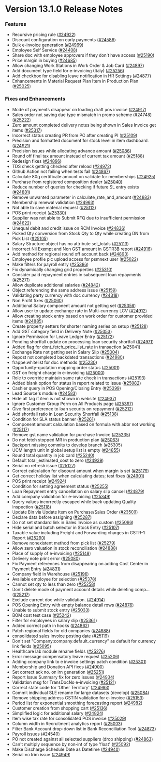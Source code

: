 # Version 13.1.0 Release Notes

### Features

- Recursive pricing rule ([#24922](https://github.com/frappe/psmnext/pull/24922))
- Discount configuration on early payments ([#24586](https://github.com/frappe/psmnext/pull/24586))
- Bulk e-invoice generation ([#24969](https://github.com/frappe/psmnext/pull/24969))
- Employee Self Service ([#24408](https://github.com/frappe/psmnext/pull/24408))
- Share doc with employee approvers if they don't have access ([#25190](https://github.com/frappe/psmnext/pull/25190))
- Price margin in buying ([#24685](https://github.com/frappe/psmnext/pull/24685))
- Allow changing Work Stations in Work Order & Job Card ([#24897](https://github.com/frappe/psmnext/pull/24897))
- Add document type field for e-invoicing (Italy) ([#25256](https://github.com/frappe/psmnext/pull/25256))
- Add checkbox for disabling leave notification in HR Settings ([#24877](https://github.com/frappe/psmnext/pull/24877))
- Enhancements in Material Request Plan Item in Production Plan ([#25025](https://github.com/frappe/psmnext/pull/25025))


### Fixes and Enhancements
- Mode of payments disappear on loading draft pos invoice ([#24917](https://github.com/frappe/psmnext/pull/24917))
- Sales order not saving due type mismatch in promo scheme (#24748) ([#25222](https://github.com/frappe/psmnext/pull/25222))
- Zero amount completed delivery notes being shown in Sales Invoice get items ([#25317](https://github.com/frappe/psmnext/pull/25317))
- Incorrect status creating PR from PO after creating PI ([#25109](https://github.com/frappe/psmnext/pull/25109))
- Precision and formatted document for stock level in item dashboard. ([#24921](https://github.com/frappe/psmnext/pull/24921))
- Precision issues while allocating advance amount ([#25086](https://github.com/frappe/psmnext/pull/25086))
- Round off final tax amount instead of current tax amount ([#25188](https://github.com/frappe/psmnext/pull/25188))
- Redesign fixes ([#24896](https://github.com/frappe/psmnext/pull/24896))
- TDS check getting checked after reload ([#24972](https://github.com/frappe/psmnext/pull/24972))
- Github Action not failing when tests fail ([#24867](https://github.com/frappe/psmnext/pull/24867))
- Calculate 80g certificate amount on validate for memberships ([#24925](https://github.com/frappe/psmnext/pull/24925))
- Purchase from registered composition dealer ([#25040](https://github.com/frappe/psmnext/pull/25040))
- Reduce number of queries for checking if future SL entry exists ([#24881](https://github.com/frappe/psmnext/pull/24881))
- Remove unwanted parameter in calculate_rate_and_amount ([#24883](https://github.com/frappe/psmnext/pull/24883))
- Membership renewal validation ([#24963](https://github.com/frappe/psmnext/pull/24963))
- Not able to save material request ([#25112](https://github.com/frappe/psmnext/pull/25112))
- POS print receipt ([#25330](https://github.com/frappe/psmnext/pull/25330))
- Supplier was not able to Submit RFQ due to insufficient permission ([#24622](https://github.com/frappe/psmnext/pull/24622))
- Unequal debit and credit issue on RCM Invoice ([#24836](https://github.com/frappe/psmnext/pull/24836))
- Picked Qty conversion from Stock Qty to Qty while creating DN from Pick List ([#25105](https://github.com/frappe/psmnext/pull/25105))
- Salary Structure object has no attribute set_totals ([#25113](https://github.com/frappe/psmnext/pull/25113))
- Incorrect Nil Exempt and Non GST amount in GSTR3B report ([#24916](https://github.com/frappe/psmnext/pull/24916))
- Add method for regional round off account back ([#24893](https://github.com/frappe/psmnext/pull/24893))
- Employee profile pic upload access for psmnext user ([#25022](https://github.com/frappe/psmnext/pull/25022))
- Make filters for payroll entry ([#25386](https://github.com/frappe/psmnext/pull/25386))
- Fix dynamically changing grid properties ([#25310](https://github.com/frappe/psmnext/pull/25310))
- Consider paid repayment entries in subsequent loan repayments ([#25271](https://github.com/frappe/psmnext/pull/25271))
- Allow duplicate additional salaries ([#24842](https://github.com/frappe/psmnext/pull/24842))
- Object referencing the same address issue ([#25159](https://github.com/frappe/psmnext/pull/25159))
- Validating party currency with doc currency ([#24318](https://github.com/frappe/psmnext/pull/24318))
- Non Profit fixes ([#25060](https://github.com/frappe/psmnext/pull/25060))
- Additional Salary component amount not getting set ([#25356](https://github.com/frappe/psmnext/pull/25356))
- Allow user to update exchange rate in Multi-currency LCV ([#24912](https://github.com/frappe/psmnext/pull/24912))
- Allow creating stock entry based on work order for customer provided items ([#24885](https://github.com/frappe/psmnext/pull/24885))
- Create property setters for shorter naming series on setup ([#25128](https://github.com/frappe/psmnext/pull/25128))
- Add GST category field in Delivery Note ([#25053](https://github.com/frappe/psmnext/pull/25053))
- Ignore Permission for Leave Ledger Entry ([#25172](https://github.com/frappe/psmnext/pull/25172))
- Pending shortfall update  on processing loan security shortfall ([#24971](https://github.com/frappe/psmnext/pull/24971))
- Added flag for dont_fetch_price_list_rate in transaction ([#25041](https://github.com/frappe/psmnext/pull/25041))
- Exchange Rate not getting set in Salary Slip ([#25004](https://github.com/frappe/psmnext/pull/25004))
- Repost not completed backdated transactions ([#24980](https://github.com/frappe/psmnext/pull/24980))
- frappe.whitelist for doc methods ([#25230](https://github.com/frappe/psmnext/pull/25230))
- Opportunity-quotation mapping order status ([#25001](https://github.com/frappe/psmnext/pull/25001))
- GST on freight charge in e-invoicing ([#25000](https://github.com/frappe/psmnext/pull/25000))
- Role to override maintain same rate check in transactions ([#25193](https://github.com/frappe/psmnext/pull/25193))
- Added blank option for status in report related to issue ([#25082](https://github.com/frappe/psmnext/pull/25082))
- Cashier query in POS Opening/Closing Entry ([#25399](https://github.com/frappe/psmnext/pull/25399))
- Lead Source's module ([#24583](https://github.com/frappe/psmnext/pull/24583))
- Hide alt tag if item is not shown in website ([#24937](https://github.com/frappe/psmnext/pull/24937))
- Ignore Customer Group Perm on All Products page ([#25397](https://github.com/frappe/psmnext/pull/25397))
- Give first preference to loan security on repayment ([#25212](https://github.com/frappe/psmnext/pull/25212))
- Add shortfall ratio in Loan Security Shortfall ([#25138](https://github.com/frappe/psmnext/pull/25138))
- Condition for SLA status banner ([#25261](https://github.com/frappe/psmnext/pull/25261))
- Component amount calculation based on formula with abbr not working ([#25117](https://github.com/frappe/psmnext/pull/25117))
- Remove gst name validation for purchase Invoice ([#25235](https://github.com/frappe/psmnext/pull/25235))
- Do not fetch stopped MR in production plan ([#25063](https://github.com/frappe/psmnext/pull/25063))
- Backport missing commits to develop branch ([#25305](https://github.com/frappe/psmnext/pull/25305))
- UOM length unit in global setup list is empty ([#24855](https://github.com/frappe/psmnext/pull/24855))
- Round total quantity in job card ([#25240](https://github.com/frappe/psmnext/pull/25240))
- Default total_estimated_cost to zero ([#24939](https://github.com/frappe/psmnext/pull/24939))
- Serial no refresh issue ([#25127](https://github.com/frappe/psmnext/pull/25127))
- Correct calculation for discount amount when margin is set ([#25179](https://github.com/frappe/psmnext/pull/25179))
- Get correct holiday list when calculating dates; test fixes ([#24901](https://github.com/frappe/psmnext/pull/24901))
- POS print receipt ([#24924](https://github.com/frappe/psmnext/pull/24924))
- Condition for setting agreement status ([#25255](https://github.com/frappe/psmnext/pull/25255))
- Loan Repayment entry cancellation on salary slip cancel ([#24879](https://github.com/frappe/psmnext/pull/24879))
- Add company validation for e-invoicing ([#25349](https://github.com/frappe/psmnext/pull/25349))
- Query values incorrectly escaped while back updating Quality Inspection ([#25118](https://github.com/frappe/psmnext/pull/25118))
- Update Bin via Update Item on Purchase/Sales Order  ([#23509](https://github.com/frappe/psmnext/pull/23509))
- Declare data before assigning ([#25287](https://github.com/frappe/psmnext/pull/25287))
- Do not set standard link in Sales Invoice as custom ([#25096](https://github.com/frappe/psmnext/pull/25096))
- Hide serial and batch selector in Stock Entry ([#25107](https://github.com/frappe/psmnext/pull/25107))
- Taxable value including Freight and Forwarding charges in GSTR-1 Report ([#25290](https://github.com/frappe/psmnext/pull/25290))
- Remove nonexistent method from pick list ([#25279](https://github.com/frappe/psmnext/pull/25279))
- Allow zero valuation in stock reconciliation ([#24888](https://github.com/frappe/psmnext/pull/24888))
- Place of supply of e-invoicing ([#25148](https://github.com/frappe/psmnext/pull/25148))
- Delivery note print error ([#25080](https://github.com/frappe/psmnext/pull/25080))
- Fix Payment references from disappearing on adding Cost Center in Payment Entry ([#24831](https://github.com/frappe/psmnext/pull/24831))
- Company field in Warehouse ([#25196](https://github.com/frappe/psmnext/pull/25196))
- Available employee for selection ([#25378](https://github.com/frappe/psmnext/pull/25378))
- Cannot set qty to less than zero ([#25258](https://github.com/frappe/psmnext/pull/25258))
- Don't delete mode of payment account details while deleting comp… ([#25217](https://github.com/frappe/psmnext/pull/25217))
- Exclude current doc while validation. ([#24914](https://github.com/frappe/psmnext/pull/24914))
- POS Opening Entry with empty balance detail rows ([#24876](https://github.com/frappe/psmnext/pull/24876))
- Unable to submit stock entry ([#25033](https://github.com/frappe/psmnext/pull/25033))
- BOM cost test case ([#25242](https://github.com/frappe/psmnext/pull/25242))
- Filter for employees in salary slip ([#25361](https://github.com/frappe/psmnext/pull/25361))
- Added correct path in hooks ([#24862](https://github.com/frappe/psmnext/pull/24862))
- Patch regional fields for old companies ([#24988](https://github.com/frappe/psmnext/pull/24988))
- consolidated sales invoice posting date ([#25119](https://github.com/frappe/psmnext/pull/25119))
- Don't set "Company:company:default_currency" as default for currency link fields ([#25095](https://github.com/frappe/psmnext/pull/25095))
- Healthcare lab module rename fields ([#25276](https://github.com/frappe/psmnext/pull/25276))
- Error message compensatory leave request ([#25206](https://github.com/frappe/psmnext/pull/25206))
- Adding company link to e invoice settings patch condition ([#25301](https://github.com/frappe/psmnext/pull/25301))
- Membership and Donation API fixes ([#24900](https://github.com/frappe/psmnext/pull/24900))
- Set correct ack no. on irn generation ([#25251](https://github.com/frappe/psmnext/pull/25251))
- Report Issue Summary fix for zero issues ([#24934](https://github.com/frappe/psmnext/pull/24934))
- Validation msg for TransDocNo e-invoicing ([#25121](https://github.com/frappe/psmnext/pull/25121))
- Correct state code for 'Other Territory' ([#24993](https://github.com/frappe/psmnext/pull/24993))
- Commit individual SLE rename for large datasets (develop) ([#25084](https://github.com/frappe/psmnext/pull/25084))
- Remove shipping address GSTIN validation for e-invoice ([#25153](https://github.com/frappe/psmnext/pull/25153))
- Period list for exponential smoothing forecasting report ([#24982](https://github.com/frappe/psmnext/pull/24982))
- Customer creation from shopping cart ([#25136](https://github.com/frappe/psmnext/pull/25136))
- Simplified logic for additional salary ([#24824](https://github.com/frappe/psmnext/pull/24824))
- Item wise tax rate for consolidated POS invoice ([#25029](https://github.com/frappe/psmnext/pull/25029))
- Column width in Recruitment analytics report ([#25003](https://github.com/frappe/psmnext/pull/25003))
- Filter Bank Account drop-down list in Bank Reconciliation Tool ([#24873](https://github.com/frappe/psmnext/pull/24873))
- Payroll issues ([#24540](https://github.com/frappe/psmnext/pull/24540))
- PO not created against all selected suppliers (drop shipping) ([#24863](https://github.com/frappe/psmnext/pull/24863))
- Can't multiply sequence by non-int of type 'float' ([#25092](https://github.com/frappe/psmnext/pull/25092))
- Make Discharge Schedule Date as Datetime ([#24940](https://github.com/frappe/psmnext/pull/24940))
- Serial no trim issue ([#24949](https://github.com/frappe/psmnext/pull/24949))
